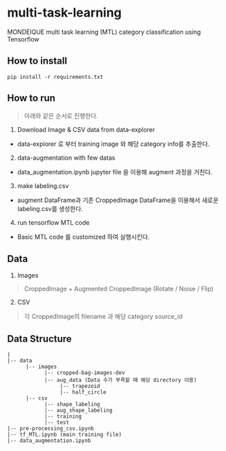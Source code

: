 # multi-task-learning
MONDEIQUE multi task learning (MTL) category classification using Tensorflow

## How to install 
```
pip install -r requirements.txt
```
## How to run
> 아래와 같은 순서로 진행한다.
1. Download Image & CSV data from data-explorer
- data-explorer 로 부터 training image 와 해당 category info를 추출한다. 
2. data-augmentation with few datas
- data_augmentation.ipynb jupyter file 을 이용해 augment 과정을 거친다. 
3. make labeling.csv
- augment DataFrame과 기존 CroppedImage DataFrame을 이용해서 새로운 labeling.csv를 생성한다.
4. run tensorflow MTL code
- Basic MTL code 를 customized 하여 실행시킨다. 

## Data
1. Images
> CroppedImage + Augmented CroppedImage (Rotate / Noise / Flip)
2. CSV
> 각 CroppedImage의 filename 과 해당 category source_id
## Data Structure
```
|
|-- data
      |-- images
            |-- cropped-bag-images-dev
            |-- aug_data (Data 수가 부족할 때 해당 directory 이용)
                 |-- trapezoid
                 |-- half_circle
      |-- csv
            |-- shape_labeling
            |-- aug_shape_labeling 
            |-- training
            |-- test
|-- pre-processing_csv.ipynb
|-- tf_MTL.ipynb (main training file)
|-- data_augmentation.ipynb 
```
